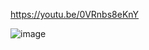 https://youtu.be/0VRnbs8eKnY

![image](https://github.com/user-attachments/assets/fc701f50-eaf5-4eba-8b2a-d3e0bc7f144f)

